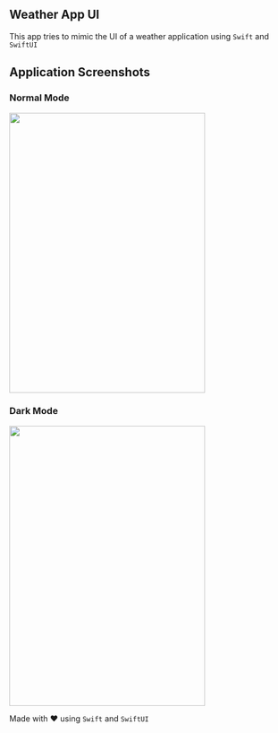## Weather App UI
This app tries to mimic the UI of a weather application using `Swift` and `SwiftUI`


## Application Screenshots

### Normal Mode

<img src="https://github.com/avijeetpandey/Weather-SwiftUI/assets/40532869/1e3a19a9-cd30-4652-9567-d261d6fe77fb" height="500px" width="350px" />


### Dark Mode
<img src="https://github.com/avijeetpandey/Weather-SwiftUI/assets/40532869/e9f4f8ea-294d-4a4f-ad33-8963d9b5afb3" height="500px" width="350px" />


Made with ❤️ using `Swift` and `SwiftUI`

